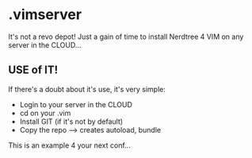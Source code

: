 # .vimserver

It's not a revo depot! Just a gain of time to install Nerdtree 4 VIM on any server in the CLOUD...

## USE of IT!
If there's a doubt about it's use, it's very simple:

- Login to your server in the CLOUD
- cd on your .vim
- Install GIT (if it's not by default)
- Copy the repo --> creates autoload, bundle

This is an example 4 your next conf...
